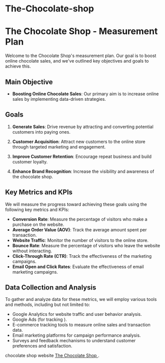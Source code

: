 # The-Chocolate-shop

# The Chocolate Shop - Measurement Plan

Welcome to the Chocolate Shop's measurement plan. Our goal is to boost online chocolate sales, and we've outlined key objectives and goals to achieve this. 

## Main Objective
- **Boosting Online Chocolate Sales**: Our primary aim is to increase online sales by implementing data-driven strategies.

## Goals
1. **Generate Sales**: Drive revenue by attracting and converting potential customers into paying ones.

2. **Customer Acquisition**: Attract new customers to the online store through targeted marketing and engagement.

3. **Improve Customer Retention**: Encourage repeat business and build customer loyalty.

4. **Enhance Brand Recognition**: Increase the visibility and awareness of the chocolate shop.

## Key Metrics and KPIs
We will measure the progress toward achieving these goals using the following key metrics and KPIs:
- **Conversion Rate**: Measure the percentage of visitors who make a purchase on the website.
- **Average Order Value (AOV)**: Track the average amount spent per transaction.
- **Website Traffic**: Monitor the number of visitors to the online store.
- **Bounce Rate**: Measure the percentage of visitors who leave the website without interacting.
- **Click-Through Rate (CTR)**: Track the effectiveness of the marketing campaigns.
- **Email Open and Click Rates**: Evaluate the effectiveness of email marketing campaigns.

## Data Collection and Analysis
To gather and analyze data for these metrics, we will employ various tools and methods, including but not limited to:
- Google Analytics for website traffic and user behavior analysis.
- Google Ads (for tracking ).
- E-commerce tracking tools to measure online sales and transaction data.
- Email marketing platforms for campaign performance analysis.
- Surveys and feedback mechanisms to understand customer preferences and satisfaction.


chocolate shop website  [The Chocolate Shop ](https://the-chocolate-shop-demo.netlify.app/).
